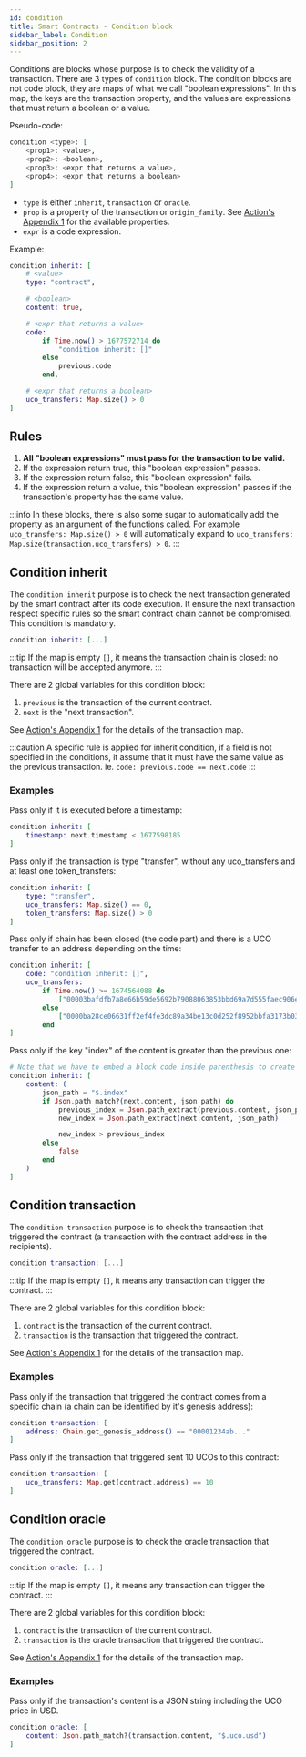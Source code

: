```yaml
---
id: condition
title: Smart Contracts - Condition block
sidebar_label: Condition
sidebar_position: 2
---
```


Conditions are blocks whose purpose is to check the validity of a transaction. There are 3 types of `condition` block. The condition blocks are not code block, they are maps of what we call "boolean expressions". In this map, the keys are the transaction property, and the values are expressions that must return a boolean or a value. 

Pseudo-code:
```elixir
condition <type>: [
    <prop1>: <value>,
    <prop2>: <boolean>,
    <prop3>: <expr that returns a value>,
    <prop4>: <expr that returns a boolean>
]
```
- `type` is either `inherit`, `transaction` or `oracle`.
- `prop` is a property of the transaction or `origin_family`. See [Action's Appendix 1](/build/smart-contracts/reference/actions#appendix-1-the-transaction-map) for the available properties.
- `expr` is a code expression.

Example:
```elixir
condition inherit: [
    # <value>
    type: "contract",

    # <boolean>
    content: true,

    # <expr that returns a value>
    code: 
        if Time.now() > 1677572714 do 
            "condition inherit: []"
        else
            previous.code
        end,

    # <expr that returns a boolean>
    uco_transfers: Map.size() > 0
]
```

## Rules

1. **All "boolean expressions" must pass for the transaction to be valid.**
1. If the expression return true, this "boolean expression" passes.
1. If the expression return false, this "boolean expression" fails.
1. If the expression return a value, this "boolean expression" passes if the transaction's property has the same value.

:::info
In these blocks, there is also some sugar to automatically add the property as an argument of the functions called. For example `uco_transfers: Map.size() > 0` will automatically expand to `uco_transfers: Map.size(transaction.uco_transfers) > 0`.
:::

## Condition inherit

The `condition inherit` purpose is to check the next transaction generated by the smart contract after its code execution. It ensure the next transaction respect specific rules so the smart contract chain cannot be compromised.  
This condition is mandatory.

```elixir 
condition inherit: [...]
```

:::tip
If the map is empty `[]`, it means the transaction chain is closed: no transaction will be accepted anymore.
:::

There are 2 global variables for this condition block:
1. `previous` is the transaction of the current contract.
1. `next` is the "next transaction".

See [Action's Appendix 1](/build/smart-contracts/reference/actions#appendix-1-the-transaction-map) for the details of the transaction map.

:::caution
A specific rule is applied for inherit condition, if a field is not specified in the conditions, it assume that it must have the same value as the previous transaction. ie. `code: previous.code == next.code`
:::

### Examples

Pass only if it is executed before a timestamp:
```elixir 
condition inherit: [
    timestamp: next.timestamp < 1677598185
]
```

Pass only if the transaction is type "transfer", without any uco_transfers and at least one token_transfers:
```elixir
condition inherit: [
    type: "transfer",
    uco_transfers: Map.size() == 0,
    token_transfers: Map.size() > 0
]
```

Pass only if chain has been closed (the code part) and there is a UCO transfer to an address depending on the time:
```elixir 
condition inherit: [
    code: "condition inherit: []",
    uco_transfers: 
        if Time.now() >= 1674564088 do
            ["00003bafdfb7a8e66b59de5692b79088063853bbd69a7d555faec906e6215e57ff98": 2]
        else
            ["0000ba28ce06631ff2ef4fe3dc89a34be13c0d252f8952bbfa3173b03dbef3c04afd": 2]
        end
]
```

Pass only if the key "index" of the content is greater than the previous one:
```elixir
# Note that we have to embed a block code inside parenthesis to create variable
condition inherit: [
    content: (
        json_path = "$.index"
        if Json.path_match?(next.content, json_path) do
            previous_index = Json.path_extract(previous.content, json_path)
            new_index = Json.path_extract(next.content, json_path)

            new_index > previous_index
        else
            false
        end
    )
]
```

## Condition transaction

The `condition transaction` purpose is to check the transaction that triggered the contract (a transaction with the contract address in the recipients).

```elixir
condition transaction: [...]
```

:::tip
If the map is empty `[]`, it means any transaction can trigger the contract.
:::

There are 2 global variables for this condition block:
1. `contract` is the transaction of the current contract.
1. `transaction` is the transaction that triggered the contract.

See [Action's Appendix 1](/build/smart-contracts/reference/actions#appendix-1-the-transaction-map) for the details of the transaction map.

### Examples

Pass only if the transaction that triggered the contract comes from a specific chain (a chain can be identified by it's genesis address):
```elixir 
condition transaction: [
    address: Chain.get_genesis_address() == "00001234ab..."
]
```

Pass only if the transaction that triggered sent 10 UCOs to this contract:
```elixir 
condition transaction: [
    uco_transfers: Map.get(contract.address) == 10
]
```

## Condition oracle

The `condition oracle` purpose is to check the oracle transaction that triggered the contract.

```elixir
condition oracle: [...]
```

:::tip
If the map is empty `[]`, it means any transaction can trigger the contract.
:::

There are 2 global variables for this condition block:
1. `contract` is the transaction of the current contract.
1. `transaction` is the oracle transaction that triggered the contract.

See [Action's Appendix 1](/build/smart-contracts/reference/actions#appendix-1-the-transaction-map) for the details of the transaction map.

### Examples

Pass only if the transaction's content is a JSON string including the UCO price in USD.
```elixir 
condition oracle: [
    content: Json.path_match?(transaction.content, "$.uco.usd")
]
```

